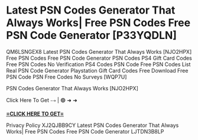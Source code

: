 # Latest PSN Codes Generator That Always Works| Free PSN Codes Free PSN Code Generator [P33YQDLN]

QM6LSNGEX8 Latest PSN Codes Generator That Always Works [NJO2HPX] Free PSN Codes Free PSN Code Generator PSN Codes PS4 Gift Card Codes Free PSN Codes No Verification PS4 Codes PSN Code Free PSN Codes List Real PSN Code Generator Playstation Gift Card Codes Free Download Free PSN Code PSN Free Codes No Surveys [WQP7U]

PSN Codes Generator That Always Works [NJO2HPX]

Click Here To Get ⤍ | 🟢 ➜ ➜ 

**[=CLICK HERE TO GET=](https://www.google.com/url?q=https%3A%2F%2Fappbitly.com%2FCbwfX)**

Privacy Policy XJ2QJBB9CY Latest PSN Codes Generator That Always Works| Free PSN Codes Free PSN Code Generator LJTDN3B8LP

